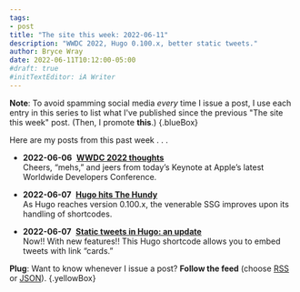 ```yaml
---
tags:
- post
title: "The site this week: 2022-06-11"
description: "WWDC 2022, Hugo 0.100.x, better static tweets."
author: Bryce Wray
date: 2022-06-11T10:12:00-05:00
#draft: true
#initTextEditor: iA Writer
---
```


**Note**: To avoid spamming social media *every* time I issue a post, I use each entry in this series to list what I've published since the previous "The site this week" post. (Then, I promote **this**.)
{.blueBox}

Here are my posts from this past week . . .

- <span class="sansSerif"><strong class="pokey">2022-06-06</strong>&nbsp;&nbsp;[**WWDC 2022 thoughts**](/posts/2022/06/wwdc-2022-thoughts/)</span>\
Cheers, “mehs,” and jeers from today’s Keynote at Apple’s latest Worldwide Developers Conference.

- <span class="sansSerif"><strong class="pokey">2022-06-07</strong>&nbsp;&nbsp;[**Hugo hits The Hundy**](/posts/2022/06/hugo-hits-hundy/)</span>\
As Hugo reaches version 0.100.x, the venerable SSG improves upon its handling of shortcodes.

- <span class="sansSerif"><strong class="pokey">2022-06-07</strong>&nbsp;&nbsp;[**Static tweets in Hugo: an update**](/posts/2022/06/static-tweets-hugo-update/)</span>\
Now!! With new features!! This Hugo shortcode allows you to embed tweets with link “cards.”

**Plug**: Want to know whenever I issue a post? **Follow the feed** (choose [RSS](/index.xml) or [JSON](/index.json)).
{.yellowBox}
